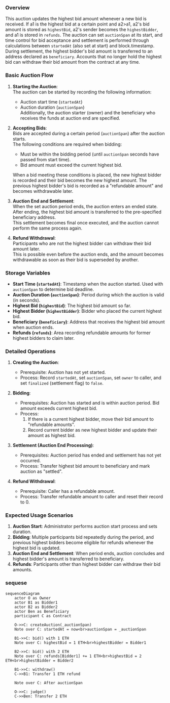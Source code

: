 
### Overview
This auction updates the highest bid amount whenever a new bid is received. If a1 is the highest bid at a certain point and a2>a1, a2's bid amount is stored as `highestBid`, a2's sender becomes the `highestBidder`, and a1 is stored in `refunds`.
The auction can set `auctionSpan` at its start, and time control for bid acceptance and settlement is performed through calculations between `startedAt` (also set at start) and block.timestamp.
During settlement, the highest bidder's bid amount is transferred to an address declared as `beneficiary`.
Accounts that no longer hold the highest bid can withdraw their bid amount from the contract at any time.

### Basic Auction Flow

1. **Starting the Auction**:  
   The auction can be started by recording the following information:  
   - Auction start time (`startedAt`)  
   - Auction duration (`auctionSpan`)  
   Additionally, the auction starter (owner) and the beneficiary who receives the funds at auction end are specified.

2. **Accepting Bids**:  
   Bids are accepted during a certain period (`auctionSpan`) after the auction starts.  
   The following conditions are required when bidding:  
   - Must be within the bidding period (until `auctionSpan` seconds have passed from start time).  
   - Bid amount must exceed the current highest bid.
   
   When a bid meeting these conditions is placed, the new highest bidder is recorded and their bid becomes the new highest amount. The previous highest bidder's bid is recorded as a "refundable amount" and becomes withdrawable later.

3. **Auction End and Settlement**:  
   When the set auction period ends, the auction enters an ended state. After ending, the highest bid amount is transferred to the pre-specified beneficiary address.  
   This settlement becomes final once executed, and the auction cannot perform the same process again.

4. **Refund Withdrawal**:  
   Participants who are not the highest bidder can withdraw their bid amount later.  
   This is possible even before the auction ends, and the amount becomes withdrawable as soon as their bid is superseded by another.

### Storage Variables

- **Start Time (`startedAt`)**: Timestamp when the auction started. Used with `auctionSpan` to determine bid deadline. 
- **Auction Duration (`auctionSpan`)**: Period during which the auction is valid (in seconds).  
- **Highest Bid (`highestBid`)**: The highest bid amount so far.  
- **Highest Bidder (`highestBidder`)**: Bidder who placed the current highest bid.  
- **Beneficiary (`beneficiary`)**: Address that receives the highest bid amount when auction ends.  
- **Refunds (`refunds`)**: Area recording refundable amounts for former highest bidders to claim later.

### Detailed Operations

1. **Creating the Auction**:  
   - Prerequisite: Auction has not yet started.  
   - Process: Record `startedAt`, set `auctionSpan`, set `owner` to caller, and set `finalized` (settlement flag) to `false`.

2. **Bidding**:  
   - Prerequisites: Auction has started and is within auction period. Bid amount exceeds current highest bid.  
   - Process:  
     1. If there is a current highest bidder, move their bid amount to "refundable amounts".  
     2. Record current bidder as new highest bidder and update their amount as highest bid.

3. **Settlement (Auction End Processing)**:  
   - Prerequisites: Auction period has ended and settlement has not yet occurred.  
   - Process: Transfer highest bid amount to beneficiary and mark auction as "settled".

4. **Refund Withdrawal**:  
   - Prerequisite: Caller has a refundable amount.  
   - Process: Transfer refundable amount to caller and reset their record to 0.

### Expected Usage Scenarios

1. **Auction Start**: Administrator performs auction start process and sets duration.  
2. **Bidding**: Multiple participants bid repeatedly during the period, and previous highest bidders become eligible for refunds whenever the highest bid is updated.  
3. **Auction End and Settlement**: When period ends, auction concludes and highest bidder's amount is transferred to beneficiary.  
4. **Refunds**: Participants other than highest bidder can withdraw their bid amounts.


### sequese

```mermaid
sequenceDiagram
    actor O as Owner
    actor B1 as Bidder1
    actor B2 as Bidder2
    actor Ben as Beneficiary
    participant C as Contract

    O->>C: createAuction(_auctionSpan)
    Note over C: startedAt = now<br>auctionSpan = _auctionSpan

    B1->>C: bid() with 1 ETH
    Note over C: highestBid = 1 ETH<br>highestBidder = Bidder1

    B2->>C: bid() with 2 ETH
    Note over C: refunds[Bidder1] += 1 ETH<br>highestBid = 2 ETH<br>highestBidder = Bidder2

    B1->>C: withdraw()
    C->>B1: Transfer 1 ETH refund

    Note over C: After auctionSpan
    
    O->>C: judge()
    C->>Ben: Transfer 2 ETH
```